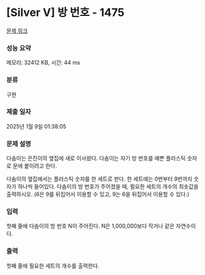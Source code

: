 # [Silver V] 방 번호 - 1475 

[문제 링크](https://www.acmicpc.net/problem/1475) 

### 성능 요약

메모리: 32412 KB, 시간: 44 ms

### 분류

구현

### 제출 일자

2025년 1월 9일 01:38:05

### 문제 설명

<p>다솜이는 은진이의 옆집에 새로 이사왔다. 다솜이는 자기 방 번호를 예쁜 플라스틱 숫자로 문에 붙이려고 한다.</p>

<p>다솜이의 옆집에서는 플라스틱 숫자를 한 세트로 판다. 한 세트에는 0번부터 9번까지 숫자가 하나씩 들어있다. 다솜이의 방 번호가 주어졌을 때, 필요한 세트의 개수의 최솟값을 출력하시오. (6은 9를 뒤집어서 이용할 수 있고, 9는 6을 뒤집어서 이용할 수 있다.)</p>

### 입력 

 <p>첫째 줄에 다솜이의 방 번호 N이 주어진다. N은 1,000,000보다 작거나 같은 자연수이다.</p>

### 출력 

 <p>첫째 줄에 필요한 세트의 개수를 출력한다.</p>

